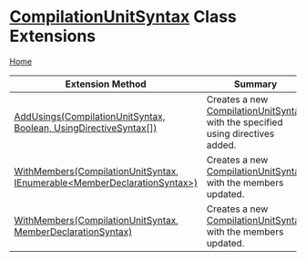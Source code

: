 <a name="_Top"></a>

# [CompilationUnitSyntax](https://docs.microsoft.com/en-us/dotnet/api/microsoft.codeanalysis.csharp.syntax.compilationunitsyntax) Class Extensions

[Home](../../../../../README.md#_Top)

| Extension Method | Summary |
| ---------------- | ------- |
| [AddUsings(CompilationUnitSyntax, Boolean, UsingDirectiveSyntax\[\])](../../../../../Roslynator/CSharp/SyntaxExtensions/AddUsings/README.md#_Top) | Creates a new [CompilationUnitSyntax](https://docs.microsoft.com/en-us/dotnet/api/microsoft.codeanalysis.csharp.syntax.compilationunitsyntax) with the specified using directives added\. |
| [WithMembers(CompilationUnitSyntax, IEnumerable\<MemberDeclarationSyntax>)](../../../../../Roslynator/CSharp/SyntaxExtensions/WithMembers/README.md#Roslynator_CSharp_SyntaxExtensions_WithMembers_Microsoft_CodeAnalysis_CSharp_Syntax_CompilationUnitSyntax_System_Collections_Generic_IEnumerable_Microsoft_CodeAnalysis_CSharp_Syntax_MemberDeclarationSyntax__) | Creates a new [CompilationUnitSyntax](https://docs.microsoft.com/en-us/dotnet/api/microsoft.codeanalysis.csharp.syntax.compilationunitsyntax) with the members updated\. |
| [WithMembers(CompilationUnitSyntax, MemberDeclarationSyntax)](../../../../../Roslynator/CSharp/SyntaxExtensions/WithMembers/README.md#Roslynator_CSharp_SyntaxExtensions_WithMembers_Microsoft_CodeAnalysis_CSharp_Syntax_CompilationUnitSyntax_Microsoft_CodeAnalysis_CSharp_Syntax_MemberDeclarationSyntax_) | Creates a new [CompilationUnitSyntax](https://docs.microsoft.com/en-us/dotnet/api/microsoft.codeanalysis.csharp.syntax.compilationunitsyntax) with the members updated\. |

